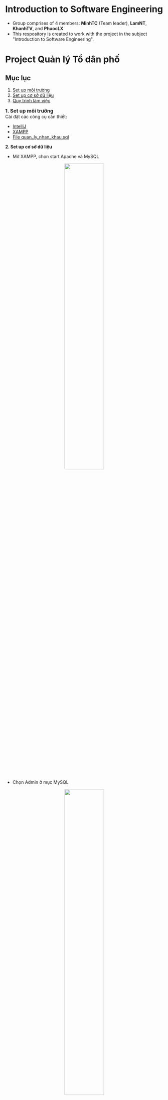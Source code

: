 # Introduction to Software Engineering

- Group comprises of 4 members: **MinhTC** (Team leader), **LamNT**, **KhanhTV**, and **PhuocLX**
- This respository is created to work with the project in the subject "Introduction to Software Engineering".

# Project Quản lý Tổ dân phố

## Mục lục

1. [Set up môi trường](#first)
2. [Set up cơ sở dữ liệu](#second)
3. [Quy trình làm việc](#third)

<span id="first" style="font-size: 16px;"><b>1. Set up môi trường</b></span><br/>
Cài đặt các công cụ cần thiết:

  - <a target="_blank" rel="noopener noreferrer" href="https://www.jetbrains.com/idea/download/download-thanks.html?platform=windows&code=IIC">IntelliJ</a>
  - <a href="https://www.apachefriends.org/download.html" target="_blank" rel="noopener noreferrer">XAMPP</a>
  - <a id="file" href="https://drive.google.com/file/d/1Na2t1oi6tL9ae6F_Zs-Jucmq1AZUhC64/view?usp=sharing" target="_blank" rel="noopener noreferrer">File quan_ly_nhan_khau.sql</a>

<span id="second"><b>2. Set up cơ sở dữ liệu</b></span><br/> 

- Mở XAMPP, chọn start Apache và MySQL 

<p align="center" >
  <img width="50%" src="https://user-images.githubusercontent.com/91966779/215268786-f508254f-52c3-426a-9924-48eebc3dc58c.png"/>
</p>


- Chọn Admin ở mục MySQL

<p align="center" >
  <img width="50%" src="https://user-images.githubusercontent.com/91966779/215268991-6e93abaf-4bf9-47a2-ae3d-ddfd9a8958b0.png"/>
</p>


- Chon new để tạo cơ sở dữ liệu mới 

<p align="center" >
  <img width="50%" src="https://user-images.githubusercontent.com/91966779/215269091-c462168e-04f5-4691-846a-cb59981d97ce.png"/>
</p>



- Nhập tên cơ sở dữ liệu: "quan_ly_nhan_khau", chọn character set: utf8_mb4_vietnamese_ci, sau đó chọn create

<p align="center" >
  <img width="50%" src="https://user-images.githubusercontent.com/91966779/215269300-1ae68c47-1968-4ae4-8ead-db52acf0416f.png"/>
</p>


- Chọn cơ sở dữ liệu vừa tạo "quan_ly_nhan_khau"

<p align="center" >
  <img width="70%" src="https://user-images.githubusercontent.com/91966779/215269365-ee720735-c057-4389-a535-1e4cc4ea051d.png"/>
</p>


- Chọn import 

<p align="center" >
  <img width="70%" src="https://user-images.githubusercontent.com/91966779/215269425-09c2b2a9-72f2-40d8-aa72-0ab8d78663af.png"/>
</p>


- Chọn browse và chọn file ["quan_ly_nhan_khau.sql"](#file) đã download ở trên
- Kéo xuống chọn import 

<p align="center" >
  <img width="70%" src="https://user-images.githubusercontent.com/91966779/215270114-37a293a6-c523-4022-afbe-c15b9915e63f.png"/>
</p>


<span id="third"><b>3. Quy trình làm việc</b></span><br/> 

- Clone repo về 

```
git clone git@github.com:TVKain/QuanLyNhanKhau.git 
```

- Import vào Intellij (Chọn File => Open => Chọn Folder vừa clone về) 
- Mở terminal tại project và tạo branch mới 

```
git branch [tên branch]
```

- Code phần của mình 
- Xong rồi thì 

```
git add . 
git commit -m "Nội dung commit"
```

- Push code lên repo 

```
git push -u origin [tên branch hiện tại]
```

- Pull code từ main về trước khi tạo pull request (Để không bị merge conflict)

```
git pull origin main
```

- Tạo pull request 